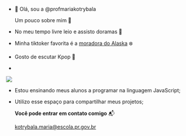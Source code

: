 - 👋 Olá, sou a @profmariakotrybala

  Um pouco sobre mim 📂
- No meu tempo livre leio e assisto doramas 📖
- Minha tiktoker favorita é a [moradora do Alaska](https://www.tiktok.com/@stefanydarezzo?is_from_webapp=1&sender_device=pc) ❄️
- Gosto de escutar Kpop 🎼

- 
  
  ![](https://media.tenor.com/1mF9dlEwhX4AAAAC/jungkook-kookie.gif)
  

- Estou ensinando meus alunos a programar na linguagem JavaScript; 
- Utilizo esse espaço para compartilhar meus projetos;

  **Você pode entrar em contato comigo** 📬
  
  kotrybala.maria@escola.pr.gov.br
  
  
